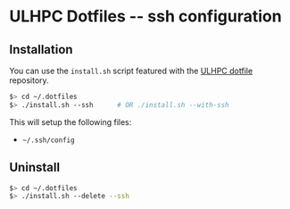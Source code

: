 # ULHPC Dotfiles -- ssh configuration

## Installation

You can use the `install.sh` script featured with the [ULHPC dotfile](https://github.com/ULHPC/dotfile) repository.

``` bash
$> cd ~/.dotfiles
$> ./install.sh --ssh      # OR ./install.sh --with-ssh
```
This will setup the following files:

* `~/.ssh/config`

## Uninstall

``` bash
$> cd ~/.dotfiles
$> ./install.sh --delete --ssh
```

